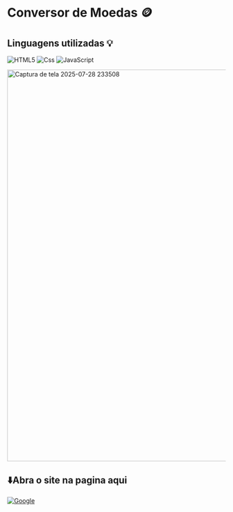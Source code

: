 <h1>Conversor de Moedas 🪙</h1>

<h2>Linguagens utilizadas 💡</h2>

![HTML5](https://img.shields.io/badge/html5-%23E34F26.svg?style=for-the-badge&logo=html5&logoColor=white)
![Css](https://img.shields.io/badge/CSS-663399.svg?style=for-the-badge&logo=CSS&logoColor=white)
![JavaScript](https://img.shields.io/badge/javascript-%23323330.svg?style=for-the-badge&logo=javascript&logoColor=%23F7DF1E)

<img width="1912" height="901" alt="Captura de tela 2025-07-28 233508" src="https://github.com/user-attachments/assets/b7fde80f-e5c4-409d-8b27-a8836b3bb3d9" />

  <h2>⬇️Abra o site na pagina aqui </h2> 
  
<a href=https://conversor-de-moedas-bay.vercel.app/>![Google](https://img.shields.io/badge/google-4285F4?style=for-the-badge&logo=google&logoColor=white)</a>
